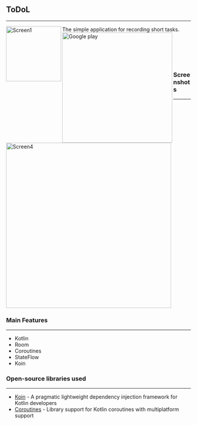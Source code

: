 ## ToDoL
---
<img align="left" alt="Screen1" width="150px" src="https://user-images.githubusercontent.com/96663113/230769218-4a732fef-2e6d-4c35-87ca-69c91f68ac04.png" /> The simple application for recording short tasks.
<br/>
[<img align="left" alt="Google play" width="300px" src="https://user-images.githubusercontent.com/96663113/201872058-31ce2a2f-8aaf-458a-8428-2e82d59e44a8.png"/>](https://play.google.com/store/apps/details?id=com.shevy.gifapp)

<br/>
<br/>
<br/>
<br/>

### Screenshots
---
<img align="center" alt="Screen4" height="450px" src="https://user-images.githubusercontent.com/96663113/230769699-c6186bb5-d49f-487a-a2ba-7af3d6d523c5.png" />

### Main Features
---
- Kotlin
- Room
- Coroutines
- StateFlow
- Koin

### Open-source libraries used
---
- [Koin](https://github.com/InsertKoinIO/koin) - A pragmatic lightweight dependency injection framework for Kotlin developers
- [Coroutines](https://github.com/Kotlin/kotlinx.coroutines) - Library support for Kotlin coroutines with multiplatform support
